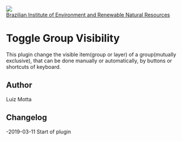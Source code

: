 <!-- IBAMA logo -->
[ibama_logo]: http://upload.wikimedia.org/wikipedia/commons/thumb/8/81/Logo_IBAMA.svg/150px-Logo_IBAMA.svg.png

![][ibama_logo]  
[Brazilian Institute of Environment and Renewable Natural Resources](http://www.ibama.gov.br)

# Toggle Group Visibility

This plugin change the visible item(group or layer) of a group(mutually exclusive),
that can be done manually or automatically, by buttons or shortcuts of keyboard.

## Author
Luiz Motta

## Changelog
-2019-03-11
Start of plugin
